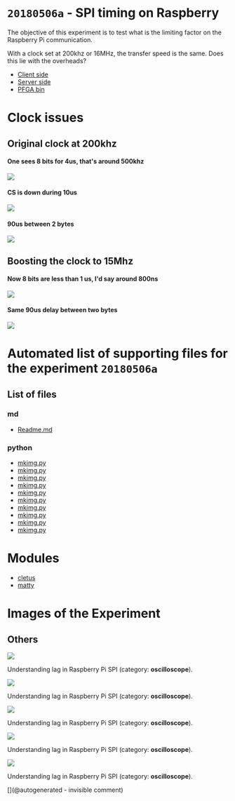 # `20180506a` - SPI timing on Raspberry

The objective of this experiment is to test what is the limiting factor on the Raspberry Pi communication.

With a clock set at 200khz or 16MHz, the transfer speed is the same. Does this lie with the overheads?


* [Client side](/matty/20180430a/20180430a-Client.ipynb)
* [Server side](/matty/20180430a/20180430a-Server.ipynb)
* [PFGA bin](/matty/prog_flash/pMATTYtestRegisterasyn_nomoreadd_20180401.bin)

# Clock issues

## Original clock at 200khz

#### One sees 8 bits for 4us, that's around 500khz

![](/matty/20180506a/images/IMAG001.png)

#### CS is down during 10us

![](/matty/20180506a/images/IMAG002.png)

#### 90us between 2 bytes

![](/matty/20180506a/images/IMAG003.png)

## Boosting the clock to 15Mhz

#### Now 8 bits are less than 1 us, I'd say around 800ns

![](/matty/20180506a/images/IMAG004.png)

#### Same 90us delay between two bytes

![](/matty/20180506a/images/IMAG005.png)


# Automated list of supporting files for the __experiment `20180506a`__

## List of files

### md

* [Readme.md](/matty/20180506a/Readme.md)


### python

* [mkimg.py](/include/s3/images/uProbe1/mkimg.py)
* [mkimg.py](/matty/20180506a/mkimg.py)
* [mkimg.py](/include/cn_mechprob/mkimg.py)
* [mkimg.py](/include/images/atladrict/mkimg.py)
* [mkimg.py](/include/images/apogee5MHz/mkimg.py)
* [mkimg.py](/include/images/ADR/mkimg.py)
* [mkimg.py](/include/images/Interspec/mkimg.py)
* [mkimg.py](/include/images/kretzaw145ba/20180811b/mkimg.py)
* [mkimg.py](/include/images/ausonics75/mkimg.py)
* [mkimg.py](/include/images/apogee10MHz/mkimg.py)





# Modules

* [cletus](/retired/cletus/)
* [matty](/matty/)




# Images of the Experiment

## Others

![](/matty/20180506a/images/IMAG001.png)

Understanding lag in Raspberry Pi SPI (category: __oscilloscope__).

![](/matty/20180506a/images/IMAG005.png)

Understanding lag in Raspberry Pi SPI (category: __oscilloscope__).

![](/matty/20180506a/images/IMAG004.png)

Understanding lag in Raspberry Pi SPI (category: __oscilloscope__).

![](/matty/20180506a/images/IMAG002.png)

Understanding lag in Raspberry Pi SPI (category: __oscilloscope__).

![](/matty/20180506a/images/IMAG003.png)

Understanding lag in Raspberry Pi SPI (category: __oscilloscope__).










[](@autogenerated - invisible comment)